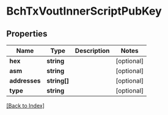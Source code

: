 # BchTxVoutInnerScriptPubKey

## Properties

Name | Type | Description | Notes
------------ | ------------- | ------------- | -------------
**hex** | **string** |  | [optional]
**asm** | **string** |  | [optional]
**addresses** | **string[]** |  | [optional]
**type** | **string** |  | [optional]

[[Back to Index]](../index.md)
